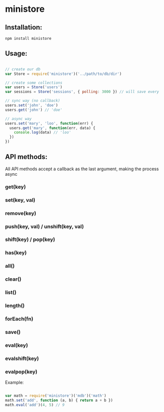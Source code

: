 ministore
=========

Installation:
-------------
    npm install ministore

Usage:
------
```javascript

// create our db
var Store = require('ministore')('../path/to/db/dir')

// create some collections
var users = Store('users')
var sessions = Store('sessions', { polling: 3000 }) // will save every 3 secs

// sync way (no callback)
users.set('john', 'doe')
users.get('john') // 'doe'

// async way
users.set('mary', 'loo', function(err) {
  users.get('mary', function(err, data) {
    console.log(data) // 'loo'
  })
})

```

API methods:
------------

All API methods accept a callback as the last argument, making the process async

### get(key)
### set(key, val)
### remove(key)
### push(key, val) / unshift(key, val)
### shift(key) / pop(key)
### has(key)
### all()
### clear()
### list()
### length()
### forEach(fn)
### save()
### eval(key)
### evalshift(key)
### evalpop(key)

Example: 

```javascript

var math = require('ministore')('mdb')('math')
math.set('add', function (a, b) { return a + b })
math.eval('add')(4, 5) // 9

```
